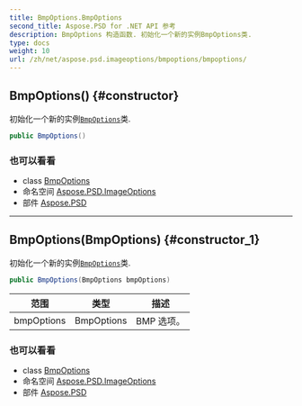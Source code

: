 ```yaml
---
title: BmpOptions.BmpOptions
second_title: Aspose.PSD for .NET API 参考
description: BmpOptions 构造函数. 初始化一个新的实例BmpOptions类.
type: docs
weight: 10
url: /zh/net/aspose.psd.imageoptions/bmpoptions/bmpoptions/
---
```

## BmpOptions() {#constructor}

初始化一个新的实例[`BmpOptions`](../)类.

```csharp
public BmpOptions()
```

### 也可以看看

* class [BmpOptions](../)
* 命名空间 [Aspose.PSD.ImageOptions](../../bmpoptions/)
* 部件 [Aspose.PSD](../../../)

---

## BmpOptions(BmpOptions) {#constructor_1}

初始化一个新的实例[`BmpOptions`](../)类.

```csharp
public BmpOptions(BmpOptions bmpOptions)
```

| 范围 | 类型 | 描述 |
| --- | --- | --- |
| bmpOptions | BmpOptions | BMP 选项。 |

### 也可以看看

* class [BmpOptions](../)
* 命名空间 [Aspose.PSD.ImageOptions](../../bmpoptions/)
* 部件 [Aspose.PSD](../../../)


